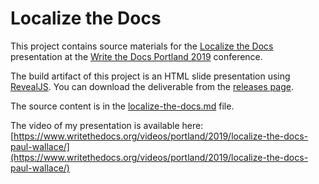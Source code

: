 # Localize the Docs

This project contains source materials for the [Localize the Docs](https://www.writethedocs.org/conf/portland/2019/speakers/#speaker-portland-2019-paul-wallace) presentation at the [Write the Docs Portland 2019](https://www.writethedocs.org/conf/portland/2019/) conference.

The build artifact of this project is an HTML slide presentation using [RevealJS](https://github.com/hakimel/reveal.js/). You can download the deliverable from the [releases page](https://github.com/apaluya/localize-the-docs/releases).

The source content is in the [localize-the-docs.md](localize-the-docs.md) file.

The video of my presentation is available here: [https://www.writethedocs.org/videos/portland/2019/localize-the-docs-paul-wallace/](https://www.writethedocs.org/videos/portland/2019/localize-the-docs-paul-wallace/)

